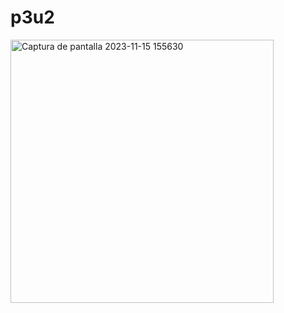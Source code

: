 # p3u2
<img width="421" alt="Captura de pantalla 2023-11-15 155630" src="https://github.com/jrzinohe/p3u2/assets/150485228/a5d96d21-40b3-452a-b67b-9205233d5848">
